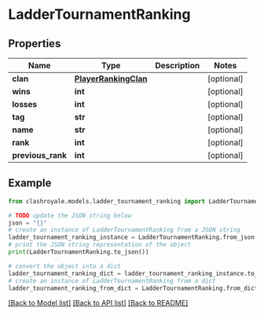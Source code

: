 # LadderTournamentRanking


## Properties

Name | Type | Description | Notes
------------ | ------------- | ------------- | -------------
**clan** | [**PlayerRankingClan**](PlayerRankingClan.md) |  | [optional] 
**wins** | **int** |  | [optional] 
**losses** | **int** |  | [optional] 
**tag** | **str** |  | [optional] 
**name** | **str** |  | [optional] 
**rank** | **int** |  | [optional] 
**previous_rank** | **int** |  | [optional] 

## Example

```python
from clashroyale.models.ladder_tournament_ranking import LadderTournamentRanking

# TODO update the JSON string below
json = "{}"
# create an instance of LadderTournamentRanking from a JSON string
ladder_tournament_ranking_instance = LadderTournamentRanking.from_json(json)
# print the JSON string representation of the object
print(LadderTournamentRanking.to_json())

# convert the object into a dict
ladder_tournament_ranking_dict = ladder_tournament_ranking_instance.to_dict()
# create an instance of LadderTournamentRanking from a dict
ladder_tournament_ranking_from_dict = LadderTournamentRanking.from_dict(ladder_tournament_ranking_dict)
```
[[Back to Model list]](../README.md#documentation-for-models) [[Back to API list]](../README.md#documentation-for-api-endpoints) [[Back to README]](../README.md)


